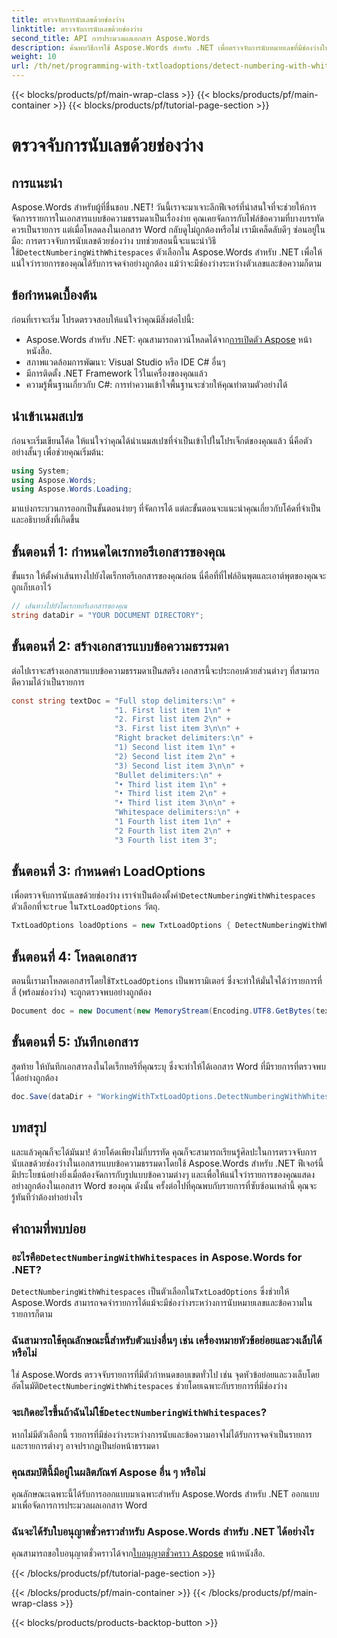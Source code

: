 ```yaml
---
title: ตรวจจับการนับเลขด้วยช่องว่าง
linktitle: ตรวจจับการนับเลขด้วยช่องว่าง
second_title: API การประมวลผลเอกสาร Aspose.Words
description: ค้นพบวิธีการใช้ Aspose.Words สำหรับ .NET เพื่อตรวจจับการนับหมายเลขที่มีช่องว่างในเอกสารข้อความธรรมดา และตรวจสอบให้แน่ใจว่ารายการของคุณได้รับการจดจำอย่างถูกต้อง
weight: 10
url: /th/net/programming-with-txtloadoptions/detect-numbering-with-whitespaces/
---
```


{{< blocks/products/pf/main-wrap-class >}}
{{< blocks/products/pf/main-container >}}
{{< blocks/products/pf/tutorial-page-section >}}

# ตรวจจับการนับเลขด้วยช่องว่าง

## การแนะนำ

Aspose.Words สำหรับผู้ที่ชื่นชอบ .NET! วันนี้เราจะมาเจาะลึกฟีเจอร์ที่น่าสนใจที่จะช่วยให้การจัดการรายการในเอกสารแบบข้อความธรรมดาเป็นเรื่องง่าย คุณเคยจัดการกับไฟล์ข้อความที่บางบรรทัดควรเป็นรายการ แต่เมื่อโหลดลงในเอกสาร Word กลับดูไม่ถูกต้องหรือไม่ เรามีเคล็ดลับดีๆ ซ่อนอยู่ในมือ: การตรวจจับการนับเลขด้วยช่องว่าง บทช่วยสอนนี้จะแนะนำวิธีใช้`DetectNumberingWithWhitespaces` ตัวเลือกใน Aspose.Words สำหรับ .NET เพื่อให้แน่ใจว่ารายการของคุณได้รับการจดจำอย่างถูกต้อง แม้ว่าจะมีช่องว่างระหว่างตัวเลขและข้อความก็ตาม

## ข้อกำหนดเบื้องต้น

ก่อนที่เราจะเริ่ม โปรดตรวจสอบให้แน่ใจว่าคุณมีสิ่งต่อไปนี้:

-  Aspose.Words สำหรับ .NET: คุณสามารถดาวน์โหลดได้จาก[การเปิดตัว Aspose](https://releases.aspose.com/words/net/) หน้าหนังสือ.
- สภาพแวดล้อมการพัฒนา: Visual Studio หรือ IDE C# อื่นๆ
- มีการติดตั้ง .NET Framework ไว้ในเครื่องของคุณแล้ว
- ความรู้พื้นฐานเกี่ยวกับ C#: การทำความเข้าใจพื้นฐานจะช่วยให้คุณทำตามตัวอย่างได้

## นำเข้าเนมสเปซ

ก่อนจะเริ่มเขียนโค้ด ให้แน่ใจว่าคุณได้นำเนมสเปซที่จำเป็นเข้าไปในโปรเจ็กต์ของคุณแล้ว นี่คือตัวอย่างสั้นๆ เพื่อช่วยคุณเริ่มต้น:

```csharp
using System;
using Aspose.Words;
using Aspose.Words.Loading;
```

มาแบ่งกระบวนการออกเป็นขั้นตอนง่ายๆ ที่จัดการได้ แต่ละขั้นตอนจะแนะนำคุณเกี่ยวกับโค้ดที่จำเป็นและอธิบายสิ่งที่เกิดขึ้น

## ขั้นตอนที่ 1: กำหนดไดเรกทอรีเอกสารของคุณ

ขั้นแรก ให้ตั้งค่าเส้นทางไปยังไดเร็กทอรีเอกสารของคุณก่อน นี่คือที่ที่ไฟล์อินพุตและเอาต์พุตของคุณจะถูกเก็บเอาไว้

```csharp
// เส้นทางไปยังไดเรกทอรีเอกสารของคุณ
string dataDir = "YOUR DOCUMENT DIRECTORY";
```

## ขั้นตอนที่ 2: สร้างเอกสารแบบข้อความธรรมดา

ต่อไปเราจะสร้างเอกสารแบบข้อความธรรมดาเป็นสตริง เอกสารนี้จะประกอบด้วยส่วนต่างๆ ที่สามารถตีความได้ว่าเป็นรายการ

```csharp
const string textDoc = "Full stop delimiters:\n" +
                       "1. First list item 1\n" +
                       "2. First list item 2\n" +
                       "3. First list item 3\n\n" +
                       "Right bracket delimiters:\n" +
                       "1) Second list item 1\n" +
                       "2) Second list item 2\n" +
                       "3) Second list item 3\n\n" +
                       "Bullet delimiters:\n" +
                       "• Third list item 1\n" +
                       "• Third list item 2\n" +
                       "• Third list item 3\n\n" +
                       "Whitespace delimiters:\n" +
                       "1 Fourth list item 1\n" +
                       "2 Fourth list item 2\n" +
                       "3 Fourth list item 3";
```

## ขั้นตอนที่ 3: กำหนดค่า LoadOptions

 เพื่อตรวจจับการนับเลขด้วยช่องว่าง เราจำเป็นต้องตั้งค่า`DetectNumberingWithWhitespaces` ตัวเลือกที่จะ`true` ใน`TxtLoadOptions` วัตถุ.

```csharp
TxtLoadOptions loadOptions = new TxtLoadOptions { DetectNumberingWithWhitespaces = true };
```

## ขั้นตอนที่ 4: โหลดเอกสาร

 ตอนนี้เรามาโหลดเอกสารโดยใช้`TxtLoadOptions` เป็นพารามิเตอร์ ซึ่งจะทำให้มั่นใจได้ว่ารายการที่สี่ (พร้อมช่องว่าง) จะถูกตรวจพบอย่างถูกต้อง

```csharp
Document doc = new Document(new MemoryStream(Encoding.UTF8.GetBytes(textDoc)), loadOptions);
```

## ขั้นตอนที่ 5: บันทึกเอกสาร

สุดท้าย ให้บันทึกเอกสารลงในไดเร็กทอรีที่คุณระบุ ซึ่งจะทำให้ได้เอกสาร Word ที่มีรายการที่ตรวจพบได้อย่างถูกต้อง

```csharp
doc.Save(dataDir + "WorkingWithTxtLoadOptions.DetectNumberingWithWhitespaces.docx");
```

## บทสรุป

และแล้วคุณก็จะได้มันมา! ด้วยโค้ดเพียงไม่กี่บรรทัด คุณก็จะสามารถเรียนรู้ศิลปะในการตรวจจับการนับเลขด้วยช่องว่างในเอกสารแบบข้อความธรรมดาโดยใช้ Aspose.Words สำหรับ .NET ฟีเจอร์นี้มีประโยชน์อย่างยิ่งเมื่อต้องจัดการกับรูปแบบข้อความต่างๆ และเพื่อให้แน่ใจว่ารายการของคุณแสดงอย่างถูกต้องในเอกสาร Word ของคุณ ดังนั้น ครั้งต่อไปที่คุณพบกับรายการที่ซับซ้อนเหล่านี้ คุณจะรู้ทันทีว่าต้องทำอย่างไร

## คำถามที่พบบ่อย

###  อะไรคือ`DetectNumberingWithWhitespaces` in Aspose.Words for .NET?
`DetectNumberingWithWhitespaces` เป็นตัวเลือกใน`TxtLoadOptions` ซึ่งช่วยให้ Aspose.Words สามารถจดจำรายการได้แม้จะมีช่องว่างระหว่างการนับหมายเลขและข้อความในรายการก็ตาม

### ฉันสามารถใช้คุณลักษณะนี้สำหรับตัวแบ่งอื่นๆ เช่น เครื่องหมายหัวข้อย่อยและวงเล็บได้หรือไม่
 ใช่ Aspose.Words ตรวจจับรายการที่มีตัวกำหนดขอบเขตทั่วไป เช่น จุดหัวข้อย่อยและวงเล็บโดยอัตโนมัติ`DetectNumberingWithWhitespaces` ช่วยโดยเฉพาะกับรายการที่มีช่องว่าง

###  จะเกิดอะไรขึ้นถ้าฉันไม่ใช้`DetectNumberingWithWhitespaces`?
หากไม่มีตัวเลือกนี้ รายการที่มีช่องว่างระหว่างการนับและข้อความอาจไม่ได้รับการจดจำเป็นรายการ และรายการต่างๆ อาจปรากฏเป็นย่อหน้าธรรมดา

### คุณสมบัตินี้มีอยู่ในผลิตภัณฑ์ Aspose อื่น ๆ หรือไม่
คุณลักษณะเฉพาะนี้ได้รับการออกแบบมาเฉพาะสำหรับ Aspose.Words สำหรับ .NET ออกแบบมาเพื่อจัดการการประมวลผลเอกสาร Word

### ฉันจะได้รับใบอนุญาตชั่วคราวสำหรับ Aspose.Words สำหรับ .NET ได้อย่างไร
 คุณสามารถขอใบอนุญาตชั่วคราวได้จาก[ใบอนุญาตชั่วคราว Aspose](https://purchase.aspose.com/temporary-license/) หน้าหนังสือ.


{{< /blocks/products/pf/tutorial-page-section >}}

{{< /blocks/products/pf/main-container >}}
{{< /blocks/products/pf/main-wrap-class >}}

{{< blocks/products/products-backtop-button >}}
